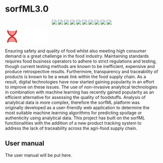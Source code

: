 # sorfML3.0

<p align="center">
  <a href="https://shields.io/docs/logos">
    <img src="https://img.shields.io/badge/release-v3.0.1-brightgreen"></a>
  <a href="https://github.com/FadyMohareb/sorfml3.0/blob/main/LICENSE">
    <img src="https://img.shields.io/badge/LICENSE-MIT-blue"></a>
  <a href="http://elvis.misc.cranfield.ac.uk/sorfml2/home">
    <img src="https://img.shields.io/badge/LiveVersion-5755FE?logo=ubuntu&logoColor=white"></a>
  <a href="">
    <img src="https://img.shields.io/badge/HypeledgerFabric-FF6464?logo=linuxfoundation&logoColor=white"></a>
  <a href="">
    <img src="https://img.shields.io/badge/MongoDB-337357?logo=mongodb&logoColor=white"></a>
  <a href="">
   <img src="https://img.shields.io/badge/Docker-2496ED?logo=docker&logoColor=white"></a>
  <a href="">
    <img src="https://img.shields.io/badge/Node.js-339933?logo=node.js&logoColor=white"></a>
  <a href="">
    <img src="https://img.shields.io/badge/Angular-D24545?logo=angular&logoColor="></a>
  <a href="https://github.com/LeaSaxton/FQCforSorfml2.0">
    <img src="https://img.shields.io/badge/FoodQualityController-276DC3?logo=r&logoColor=white"></a>
  <a href="">
    <img src="https://img.shields.io/github/stars/FadyMohareb/sorfml3.0"></a>
</p>


![readme image logo](Front-End/src/assets/images/sorfML-button.png)

Ensuring safety and quality of food whilst also meeting high consumer demand is a great challenge in the food industry. Maintaining standards requires food business operators to adhere to strict regulations and testing, though current testing methods are known to be inefficient, expensive and produce retrospective results. Furthermore, transparency and traceability of products is known to be a weak link within the food supply chain. As a result, digital technologies have now started gaining popularity in an effort to improve on these issues. The use of non-invasive analytical technologies in combination with machine learning has recently gained popularity as an efficient alternative for assessing the quality of foodstuffs. Analysis of analytical data is more complex, therefore the sorfML platform was originally developed as a user-friendly web application to determine the most suitable machine learning algorithms for predicting spoilage or authenticity using analytical data. This project has built on the sorfML functionalities with the addition of a new product tracking system to address the lack of traceability across the agri-food supply chain.

## User manual

The user manual will be put here.
